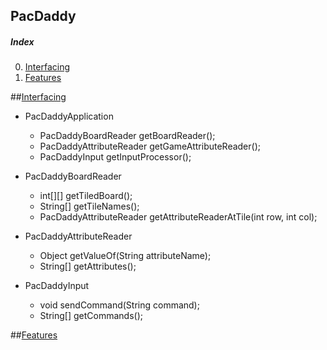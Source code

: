 ## PacDaddy

##### Index
0. [Interfacing](#interfacing)
1. [Features](#features)

##[Interfacing](#index)
* PacDaddyApplication
	* PacDaddyBoardReader getBoardReader();
	* PacDaddyAttributeReader getGameAttributeReader();
	* PacDaddyInput getInputProcessor();

* PacDaddyBoardReader
	* int[][] getTiledBoard();
	* String[] getTileNames();
	* PacDaddyAttributeReader getAttributeReaderAtTile(int row, int col);

* PacDaddyAttributeReader
  * Object getValueOf(String attributeName);
  * String[] getAttributes();

* PacDaddyInput
  * void sendCommand(String command);
  * String[] getCommands();


##[Features](#index) 
  
